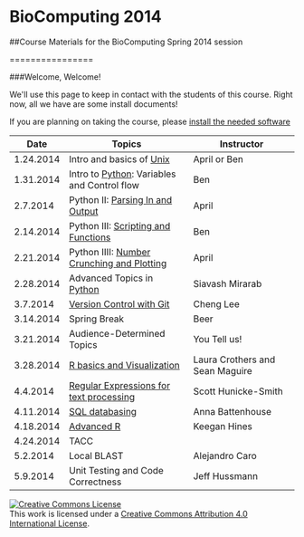 # BioComputing 2014
##Course Materials for the BioComputing Spring 2014 session

================


###Welcome, Welcome!

We'll use this page to keep in contact with the students of this course. Right now, all we have are some install documents!

If you are planning on taking the course, please [install the needed software](https://github.com/wrightaprilm/BioComputing2014/blob/master/install.md)

|Date | Topics | Instructor | 
|-----|-----|-----|
|1.24.2014	| Intro and basics of [Unix](https://github.com/wrightaprilm/BioComputing2014/tree/master/lesson_1) 	|April or Ben |	
|1.31.2014	| Intro to [Python](https://github.com/wrightaprilm/BioComputing2014/tree/master/lesson_2): Variables and Control flow |Ben |	
|2.7.2014	| Python II: [Parsing In and Output](https://github.com/wrightaprilm/BioComputing2014/tree/master/lesson_3)	|	April |
|2.14.2014	| Python III: [Scripting and Functions](https://github.com/wrightaprilm/BioComputing2014/tree/master/lesson_4) |	 Ben|	
|2.21.2014	| Python IIII: [Number Crunching and Plotting](https://github.com/wrightaprilm/BioComputing2014/tree/master/lesson_5) 	|April |	
|2.28.2014      | Advanced Topics in [Python](https://github.com/wrightaprilm/BioComputing2014/tree/master/session_6)	| Siavash Mirarab |
|3.7.2014	|[Version Control with Git](https://wikis.utexas.edu/display/CCBB/Version+Control+Using+Git+-+Cheng+Lee)	| Cheng Lee  |
|3.14.2014	|Spring Break			| Beer |
|3.21.2014	|Audience-Determined Topics	| You Tell us!|
|3.28.2014	|[R basics and Visualization](https://wikis.utexas.edu/display/CCBB/R+basics+-+visualization)	| Laura Crothers and Sean Maguire |
|4.4.2014	|[Regular Expressions for text processing](https://wikis.utexas.edu/display/CCBB/Unix+for+fast+text+processing)	| Scott Hunicke-Smith |
|4.11.2014	|[SQL databasing](https://wikis.utexas.edu/display/CCBB/Anna+Battenhouse%3A+Databasing)	| Anna Battenhouse |
|4.18.2014	|[Advanced R](https://github.com/wrightaprilm/BioComputing2014/tree/master/Keegan_Hines_lecture)| Keegan Hines |
|4.24.2014	|TACC	 			| |
|5.2.2014	| Local BLAST			| Alejandro Caro |
|5.9.2014	| Unit Testing and Code Correctness	| Jeff Hussmann |

<a rel="license" href="http://creativecommons.org/licenses/by/4.0/"><img alt="Creative Commons License" style="border-width:0" src="http://i.creativecommons.org/l/by/4.0/88x31.png" /></a><br />This work is licensed under a <a rel="license" href="http://creativecommons.org/licenses/by/4.0/">Creative Commons Attribution 4.0 International License</a>.
